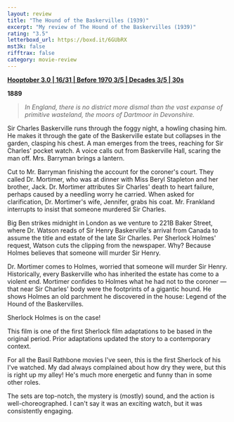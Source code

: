 ```yaml
---
layout: review
title: "The Hound of the Baskervilles (1939)"
excerpt: "My review of The Hound of the Baskervilles (1939)"
rating: "3.5"
letterboxd_url: https://boxd.it/6GUbRX
mst3k: false
rifftrax: false
category: movie-review
---
```


<b><a href="https://boxd.it/pRNoI/detail" target="_blank" rel="noopener">Hooptober 3.0 | 16/31 | Before 1970 3/5 | Decades 3/5 | 30s</a></b>

<b>1889</b>

<blockquote><i>In England, there is no district more dismal than the vast expanse of primitive wasteland, the moors of Dartmoor in Devonshire.</i></blockquote>Sir Charles Baskerville runs through the foggy night, a howling chasing him. He makes it through the gate of the Baskerville estate but collapses in the garden, clasping his chest. A man emerges from the trees, reaching for Sir Charles' pocket watch. A voice calls out from Baskerville Hall, scaring the man off. Mrs. Barryman brings a lantern.

Cut to Mr. Barryman finishing the account for the coroner's court. They called Dr. Mortimer, who was at dinner with Miss Beryl Stapleton and her brother, Jack. Dr. Mortimer attributes Sir Charles' death to heart failure, perhaps caused by a needling worry he carried. When asked for clarification, Dr. Mortimer's wife, Jennifer, grabs his coat. Mr. Frankland interrupts to insist that someone murdered Sir Charles.

Big Ben strikes midnight in London as we venture to 221B Baker Street, where Dr. Watson reads of Sir Henry Baskerville's arrival from Canada to assume the title and estate of the late Sir Charles. Per Sherlock Holmes' request, Watson cuts the clipping from the newspaper. Why? Because Holmes believes that someone will murder Sir Henry.

Dr. Mortimer comes to Holmes, worried that someone will murder Sir Henry. Historically, every Baskerville who has inherited the estate has come to a violent end. Mortimer confides to Holmes what he had not to the coroner — that near Sir Charles' body were the footprints of a gigantic hound. He shows Holmes an old parchment he discovered in the house: Legend of the Hound of the Baskervilles.

Sherlock Holmes is on the case!

This film is one of the first Sherlock film adaptations to be based in the original period. Prior adaptations updated the story to a contemporary context.

For all the Basil Rathbone movies I've seen, this is the first Sherlock of his I've watched. My dad always complained about how dry they were, but this is right up my alley! He's much more energetic and funny than in some other roles.

The sets are top-notch, the mystery is (mostly) sound, and the action is well-choreographed. I can't say it was an exciting watch, but it was consistently engaging.
